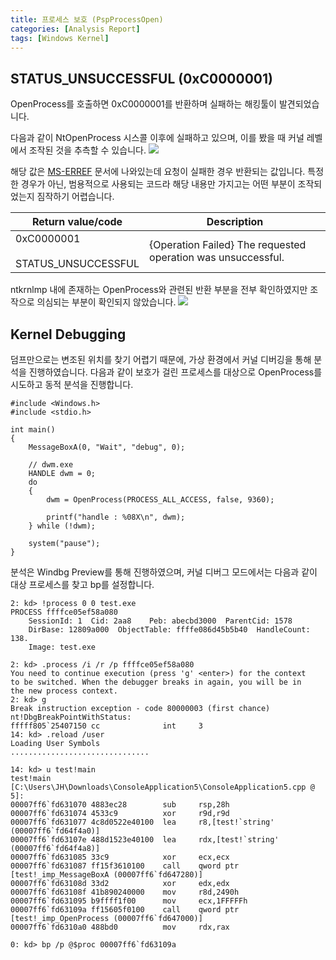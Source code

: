 ```yaml
---
title: 프로세스 보호 (PspProcessOpen)
categories: [Analysis Report]
tags: [Windows Kernel]
---
```


## STATUS_UNSUCCESSFUL (0xC0000001)
OpenProcess를 호출하면 0xC0000001를 반환하며 실패하는 해킹툴이 발견되었습니다. 

다음과 같이 NtOpenProcess 시스콜 이후에 실패하고 있으며, 이를 봤을 때 커널 레벨에서 조작된 것을 추측할 수 있습니다.
![](/assets/posts/2023-11-14-PspProcessOpen/5.png)

해당 값은 [MS-ERREF](https://learn.microsoft.com/en-us/openspecs/windows_protocols/ms-erref/596a1078-e883-4972-9bbc-49e60bebca55) 문서에 나와있는데 요청이 실패한 경우 반환되는 값입니다. 특정한 경우가 아닌, 범용적으로 사용되는 코드라 해당 내용만 가지고는 어떤 부분이 조작되었는지 짐작하기 어렵습니다.

| Return value/code   |	Description |
|---------------------|----------------|
| 0xC0000001<br><br>STATUS_UNSUCCESSFUL | {Operation Failed} The requested operation was unsuccessful. |

ntkrnlmp 내에 존재하는 OpenProcess와 관련된 반환 부분을 전부 확인하였지만 조작으로 의심되는 부분이 확인되지 않았습니다.
![](/assets/posts/2023-11-14-PspProcessOpen/6.png)

## Kernel Debugging
덤프만으로는 변조된 위치를 찾기 어렵기 때문에, 가상 환경에서 커널 디버깅을 통해 분석을 진행하였습니다. 다음과 같이 보호가 걸린 프로세스를 대상으로 OpenProcess를 시도하고 동적 분석을 진행합니다.
```
#include <Windows.h>
#include <stdio.h>

int main()
{
    MessageBoxA(0, "Wait", "debug", 0);

    // dwm.exe
    HANDLE dwm = 0;
    do
    {
        dwm = OpenProcess(PROCESS_ALL_ACCESS, false, 9360);

        printf("handle : %08X\n", dwm);
    } while (!dwm);

    system("pause");
}
```

분석은 Windbg Preview를 통해 진행하였으며, 커널 디버그 모드에서는 다음과 같이 대상 프로세스를 찾고 bp를 설정합니다.
```
2: kd> !process 0 0 test.exe
PROCESS ffffce05ef58a080
    SessionId: 1  Cid: 2aa8    Peb: abecbd3000  ParentCid: 1578
    DirBase: 12809a000  ObjectTable: ffffe086d45b5b40  HandleCount: 138.
    Image: test.exe

2: kd> .process /i /r /p ffffce05ef58a080
You need to continue execution (press 'g' <enter>) for the context
to be switched. When the debugger breaks in again, you will be in
the new process context.
2: kd> g
Break instruction exception - code 80000003 (first chance)
nt!DbgBreakPointWithStatus:
fffff805`25407150 cc              int     3
14: kd> .reload /user
Loading User Symbols
...............................

14: kd> u test!main
test!main [C:\Users\JH\Downloads\ConsoleApplication5\ConsoleApplication5.cpp @ 5]:
00007ff6`fd631070 4883ec28        sub     rsp,28h
00007ff6`fd631074 4533c9          xor     r9d,r9d
00007ff6`fd631077 4c8d0522e40100  lea     r8,[test!`string' (00007ff6`fd64f4a0)]
00007ff6`fd63107e 488d1523e40100  lea     rdx,[test!`string' (00007ff6`fd64f4a8)]
00007ff6`fd631085 33c9            xor     ecx,ecx
00007ff6`fd631087 ff15f3610100    call    qword ptr [test!_imp_MessageBoxA (00007ff6`fd647280)]
00007ff6`fd63108d 33d2            xor     edx,edx
00007ff6`fd63108f 41b890240000    mov     r8d,2490h
00007ff6`fd631095 b9ffff1f00      mov     ecx,1FFFFFh
00007ff6`fd63109a ff15605f0100    call    qword ptr [test!_imp_OpenProcess (00007ff6`fd647000)]
00007ff6`fd6310a0 488bd0          mov     rdx,rax

0: kd> bp /p @$proc 00007ff6`fd63109a
```
